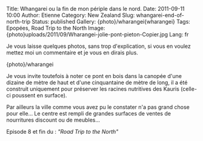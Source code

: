 Title: Whangarei ou la fin de mon périple dans le nord.
Date: 2011-09-11 10:00
Author: Etienne
Category: New Zealand
Slug: whangarei-end-of-north-trip
Status: published
Gallery: {photo}/wharangei{wharangei}
Tags: Epopées, Road Trip to the North
Image: {photo}uploads/2011/09/Wharangei-jolie-pont-pieton-Copier.jpg
Lang: fr

Je vous laisse quelques photos, sans trop d'explication, si vous en
voulez mettez moi un commentaire et je vous en dirais plus.

{photo}/wharangei

Je vous invite toutefois à noter ce pont en bois dans la canopée d'une
dizaine de mètre de haut et d'une cinquantaine de mètre de long, il a
été construit uniquement pour préserver les racines nutritives des
Kauris (celle-ci poussent en surface).

Par ailleurs la ville comme vous avez pu le constater n'a pas grand
chose pour elle... Le centre est rempli de grandes surfaces de ventes de
nourritures discount ou de meubles...

Episode 8 et fin du : *"Road Trip to the North"*

 
